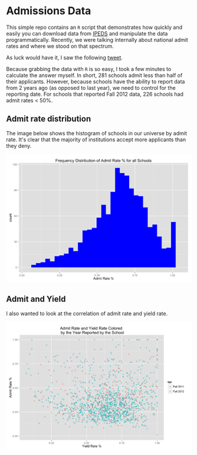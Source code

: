 # Admissions Data

This simple repo contains an `R` script that demonstrates how quickly and easily you can download data from [IPEDS]("http://www.nces.ed.gov/ipeds") and manipulate the data programmatically.  Recently, we were talking internally about national admit rates and where we stood on that spectrum.  

As luck would have it, I saw the following [tweet](https://twitter.com/karlynmb/status/474549593724964864).  

Because grabbing the data with `R` is so easy, I took a few minutes to calculate the answer myself.  In short, 281 schools admit less than half of their applicants.  However, because schools have the ability to report data from 2 years ago (as opposed to last year), we need to control for the reporting date.  For schools that reported Fall 2012 data, 226 schools had admit rates < 50%.


## Admit rate distribution

The image below shows the histogram of schools in our universe by admit rate.  It's clear that the majority of institutions accept more applicants than they deny.

![Histogram](figs/hist.png)



## Admit and Yield

I also wanted to look at the correlation of admit rate and yield rate.

![Scatter](figs/Admit-Yield.png)

